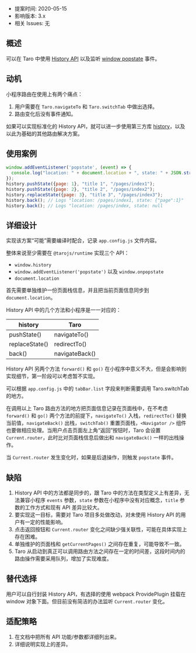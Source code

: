 - 提案时间: 2020-05-15
- 影响版本: 3.x
- 相关 Issues: 无

## 概述

可以在 Taro 中使用 [History API](https://developer.mozilla.org/en-US/docs/Web/API/History) 以及监听 [window popstate](https://developer.mozilla.org/zh-CN/docs/Web/API/Window/popstate_event) 事件。

## 动机

小程序路由在使用上有两个痛点：
1. 用户需要在 `Taro.navigateTo` 和 `Taro.switchTab` 中做出选择。
2. 路由变化后没有事件通知。

如果可以实现标准化的 History API，就可以进一步使用第三方库 [history](https://github.com/ReactTraining/history)，以及以此为基础的其他路由解决方案。

## 使用案例

```jsx
window.addEventListener('popstate', (event) => {
  console.log("location: " + document.location + ", state: " + JSON.stringify(event.state));
});
history.pushState({page: 1}, "title 1", "/pages/index1");
history.pushState({page: 2}, "title 2", "/pages/index2");
history.replaceState({page: 3}, "title 3", "/pages/index3");
history.back(); // Logs "location: /pages/index1, state: {"page":1}"
history.back(); // Logs "location: /pages/index, state: null
```

## 详细设计

实现该方案“可能”需要编译时配合，记录 `app.config.js` 文件内容。

整体来说至少需要在 `@tarojs/runtime` 实现三个 API：

- `window.history`
- `window.addEventListener('popstate')` 以及 `window.onpopstate`
- `document.location`

首先需要单独维护一份页面栈信息，并且把当前页面信息同步到 `document.location`。

History API 中的几个方法和小程序是一一对应的：

| history        | Taro           |
| -------------- | -------------- |
| pushState()    | navigateTo()   |
| replaceState() | redirectTo()   |
| back()         | navigateBack() |

History API 另两个方法 `forward()` 和 `go()` 在小程序中意义不大，但是会影响到实现细节，第一阶段可以考虑暂不实现。

可以根据 `app.config.js` 中的 `tabBar.list` 字段来判断需要调用 Taro.switchTab 的地方。

在调用以上 Taro 路由方法的地方把页面信息记录在页面栈中，在不考虑 `forward()` 和 `go()` 两个方法的前提下，`navigateTo()` 入栈，`redirectTo()` 替换当前值，`navigateBack()` 出栈，`switchTab()` 重置页面栈，`<Navigator />` 组件也要做相应处理。当用户点击页面左上角“返回”按钮时，Taro 会设置 `Current.router`，此时比对页面栈信息后做出和 `navigateBack()` 一样的出栈操作。

当 `Current.router` 发生变化时，如果是后退操作，则触发 `popstate` 事件。

## 缺陷

1. History API 中的方法都是同步的，跟 Taro 中的方法在类型定义上有差异，无法兼容小程序 `events` 参数，`state` 参数在小程序中没有对应概念，`title` 参数的工作方式和现有 API 差异比较大。
2. 要实现这一目标，需要对 Taro 项目多处做改动，对未使用 History API 的用户有一定的性能影响。
3. 点击返回按钮和 `Current.router` 变化之间缺少强关联性，可能在具体实现上存在困难。
4. 单独维护的页面栈和 `getCurrentPages()` 之间存在重复，可能导致不一致。
5. Taro 从启动到真正可以调用路由方法之间存在一定的时间差，这段时间内的路由操作需要采用队列，增加了实现难度。

## 替代选择

用户可以自行封装 History API，有选择的使用 webpack ProvidePlugin 挂载在 window 对象下面。但目前没有简洁的办法监听 `Current.router` 变化。

## 适配策略

1. 在文档中把所有 API 功能/参数都详细列出来。
2. 详细说明实现上的差异。
